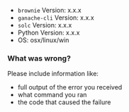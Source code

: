 * `brownie` Version: x.x.x
* `ganache-cli` Version: x.x.x
* `solc` Version: x.x.x
* Python Version: x.x.x
* OS: osx/linux/win


### What was wrong?

Please include information like:

* full output of the error you received
* what command you ran
* the code that caused the failure
